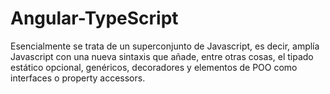 # Angular-TypeScript
Esencialmente se trata de un superconjunto de Javascript, es decir, amplía Javascript con una nueva sintaxis que añade, entre otras cosas, el tipado estático opcional, genéricos, decoradores y elementos de POO como interfaces o property accessors.
